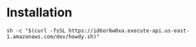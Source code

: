 # Installation

    sh -c "$(curl -fsSL https://id6or6w0xa.execute-api.us-east-1.amazonaws.com/dev/howdy.sh)"